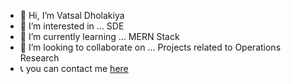 - 👋 Hi, I’m Vatsal Dholakiya
- 👀 I’m interested in ... SDE
- 🌱 I’m currently learning ... MERN Stack
- 💞️ I’m looking to collaborate on ... Projects related to Operations Research
- 📞 you can contact me [here](https://share.hsforms.com/12PDBJXTvRFKUMK5UGPE1vwcrygq)

<!---
vatsaldholakiya/vatsaldholakiya is a ✨ special ✨ repository because its `README.md` (this file) appears on your GitHub profile.
You can click the Preview link to take a look at your changes.
--->
